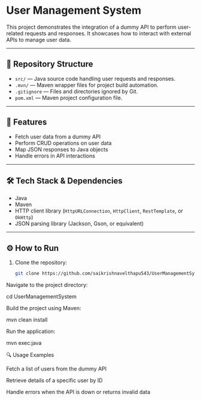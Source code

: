 # User Management System

This project demonstrates the integration of a dummy API to perform user-related requests and responses. It showcases how to interact with external APIs to manage user data.

---

## 📂 Repository Structure
- `src/` — Java source code handling user requests and responses.  
- `.mvn/` — Maven wrapper files for project build automation.  
- `.gitignore` — Files and directories ignored by Git.  
- `pom.xml` — Maven project configuration file.  

---

## 🚀 Features
- Fetch user data from a dummy API  
- Perform CRUD operations on user data  
- Map JSON responses to Java objects  
- Handle errors in API interactions  

---

## 🛠️ Tech Stack & Dependencies
- Java  
- Maven  
- HTTP client library (`HttpURLConnection`, `HttpClient`, `RestTemplate`, or `OkHttp`)  
- JSON parsing library (Jackson, Gson, or equivalent)  

---

## ⚙️ How to Run
1. Clone the repository:  
   ```bash
   git clone https://github.com/saikrishnavelthapu543/UserManagementSystem.git
Navigate to the project directory:

cd UserManagementSystem


Build the project using Maven:

mvn clean install


Run the application:

mvn exec:java

🔍 Usage Examples

Fetch a list of users from the dummy API

Retrieve details of a specific user by ID

Handle errors when the API is down or returns invalid data

